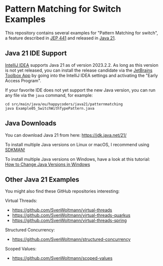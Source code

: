 # Pattern Matching for Switch Examples

This repository contains several examples for "Pattern Matching for switch", 
a feature described in [JEP 441](https://openjdk.org/jeps/441) 
and released in [Java 21](https://www.happycoders.eu/java/java-21-features/). 

## Java 21 IDE Support

[IntelliJ IDEA](https://www.jetbrains.com/idea/) supports Java 21 as of version 2023.2.2.
As long as this version is not yet released, 
you can install the release candidate via the [JetBrains Toolbox App](https://www.jetbrains.com/toolbox-app/)
by going into the IntelliJ IDEA settings and activating the "Early Access Program".

If your favorite IDE does not yet support the new Java version, 
you can run any file via the `java` command, for example:

```
cd src/main/java/eu/happycoders/java21/patternmatching
java Example05_SwitchWithTypePattern.java
```

## Java Downloads

You can download Java 21 from here: https://jdk.java.net/21/

To install multiple Java versions on Linux or macOS, I recommend using [SDKMAN!](https://sdkman.io/)

To install multiple Java versions on Windows, 
have a look at this tutorial: [How to Change Java Versions in Windows](https://www.happycoders.eu/java/how-to-switch-multiple-java-versions-windows/)


## Other Java 21 Examples

You might also find these GitHub repositories interesting:

Virtual Threads:
* https://github.com/SvenWoltmann/virtual-threads
* https://github.com/SvenWoltmann/virtual-threads-quarkus
* https://github.com/SvenWoltmann/virtual-threads-spring

Structured Concurrency:
* https://github.com/SvenWoltmann/structured-concurrency

Scoped Values:
* https://github.com/SvenWoltmann/scoped-values
